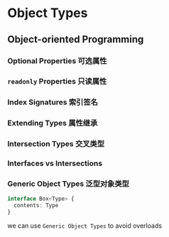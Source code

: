 # Object Types

## Object-oriented Programming

### Optional Properties 可选属性

### `readonly` Properties 只读属性

### Index Signatures 索引签名

### Extending Types 属性继承

### Intersection Types 交叉类型

### Interfaces vs Intersections

### Generic Object Types 泛型对象类型

```ts
interface Box<Type> {
  contents: Type
}
```

we can use `Generic Object Types` to avoid overloads
